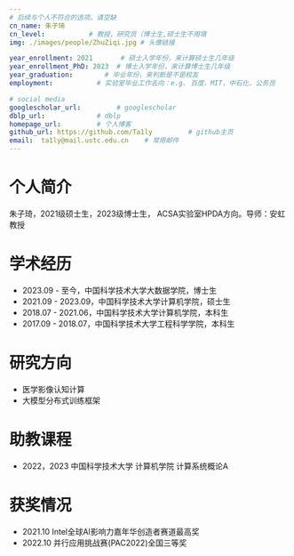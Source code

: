 ```yaml
---
# 后续与个人不符合的选项，请空缺
cn_name: 朱子琦
cn_level:           # 教授，研究员（博士生,硕士生不用填
img: ./images/people/ZhuZiqi.jpg # 头像链接

year_enrollment: 2021       # 硕士入学年份，来计算硕士生几年级
year_enrollment_PhD: 2023  # 博士入学年份，来计算博士生几年级
year_graduation:        # 毕业年份，来判断是不是校友
employment:           # 实验室毕业工作去向：e.g. 百度，MIT，中石化，公务员

# social media
googlescholar_url:         # googlescholar
dblp_url:             # dblp
homepage_url:         # 个人博客
github_url: https://github.com/Ta1ly         # github主页
email:  ta1ly@mail.ustc.edu.cn    # 常用邮件
---
```

# 个人简介

朱子琦，2021级硕士生，2023级博士生， ACSA实验室HPDA方向。导师：安虹教授

# 学术经历

* 2023.09 - 至今，中国科学技术大学大数据学院，博士生
* 2021.09 - 2023.09，中国科学技术大学计算机学院，硕士生
* 2018.07 - 2021.06，中国科学技术大学计算机学院，本科生
* 2017.09 - 2018.07，中国科学技术大学工程科学学院，本科生

# 研究方向

* 医学影像认知计算
* 大模型分布式训练框架

# 助教课程

* 2022，2023 中国科学技术大学 计算机学院 计算系统概论A

# 获奖情况

* 2021.10 Intel全球AI影响力嘉年华创造者赛道最高奖
* 2022.10 并行应用挑战赛(PAC2022)全国三等奖